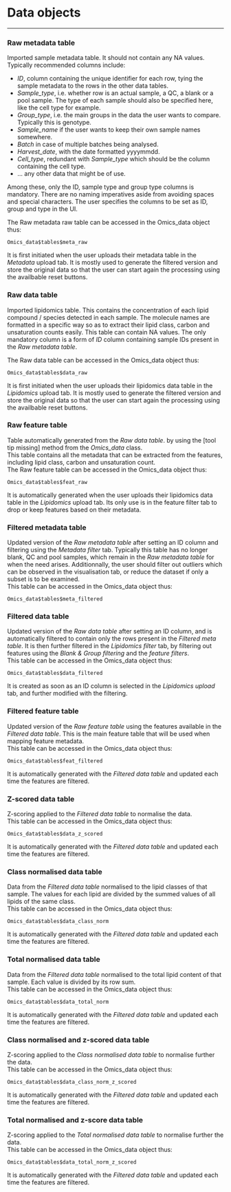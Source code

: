 Data objects
=======================
---

### Raw metadata table
Imported sample metadata table. It should not contain any NA values. Typically recommended columns include:  
- *ID*, column containing the unique identifier for each row, tying the sample metadata to the rows in the other data tables.  
- *Sample_type*, i.e. whether row is an actual sample, a QC, a blank or a pool sample. The type of each sample should also be specified here, like the cell type for example.  
- *Group_type*, i.e. the main groups in the data the user wants to compare. Typically this is genotype.  
- *Sample_name* if the user wants to keep their own sample names somewhere.  
- *Batch* in case of multiple batches being analysed.  
- *Harvest_date*, with the date formatted yyyymmdd.  
- *Cell_type*, redundant with *Sample_type* which should be the column containing the cell type.  
- ... any other data that might be of use.  

Among these, only the ID, sample type and group type columns is mandatory. There are no naming imperatives aside from avoiding spaces and special characters. The user specifies the columns to be set as ID, group and type in the UI.  

The Raw metadata raw table can be accessed in the Omics_data object thus:  
```
Omics_data$tables$meta_raw
```
It is first initiated when the user uploads their metadata table in the *Metadata* upload tab. It is mostly used to generate the filtered version and store the original data so that the user can start again the processing using the availbable reset buttons.  

### Raw data table
Imported lipidomics table. This contains the concentration of each lipid compound / species detected in each sample. The molecule names are formatted in a specific way so as to extract their lipid class, carbon and unsaturation counts easily. This table can contain NA values. The only mandatory column is a form of *ID* column containing sample IDs present in the *Raw metadata table*.  

The Raw data table can be accessed in the Omics_data object thus:  
```
Omics_data$tables$data_raw
```
It is first initiated when the user uploads their lipidomics data table in the *Lipidomics* upload tab. It is mostly used to generate the filtered version and store the original data so that the user can start again the processing using the availbable reset buttons.  

### Raw feature table
Table automatically generated from the *Raw data table*. by using the [tool tip missing] method from the *Omics_data* class.  
This table contains all the metadata that can be extracted from the features, including lipid class, carbon and unsaturation count.  
The Raw feature table can be accessed in the Omics_data object thus:  
```
Omics_data$tables$feat_raw
```
It is automatically generated when the user uploads their lipidomics data table in the *Lipidomics* upload tab. Its only use is in the feature filter tab to drop or keep features based on their metadata.  

### Filtered metadata table
Updated version of the *Raw metadata table* after setting an ID column and filtering using the *Metadata filter* tab. Typically this table has no longer blank, QC and pool samples, which remain in the *Raw metadata table* for when the need arises. Additionnally, the user should filter out outliers which can be observed in the visualisation tab, or reduce the dataset if only a subset is to be examined.  
This table can be accessed in the Omics_data object thus:  
```
Omics_data$tables$meta_filtered
```

### Filtered data table
Updated version of the *Raw data table* after setting an ID column, and is automatically filtered to contain only the rows present in the *Filtered meta table*. It is then further filtered in the *Lipidomics filter* tab, by filtering out features using the *Blank & Group filtering* and the *feature filters*.  
This table can be accessed in the Omics_data object thus:  
```
Omics_data$tables$data_filtered
```
It is created as soon as an ID column is selected in the *Lipidomics upload* tab, and further modified with the filtering.  

### Filtered feature table  
Updated version of the *Raw feature table* using the features available in the *Filtered data table*. This is the main feature table that will be used when mapping feature metadata.  
This table can be accessed in the Omics_data object thus:  
```
Omics_data$tables$feat_filtered
```
It is automatically generated with the *Filtered data table* and updated each time the features are filtered.  

### Z-scored data table
Z-scoring applied to the *Filtered data table* to normalise the data.  
This table can be accessed in the Omics_data object thus:  
```
Omics_data$tables$data_z_scored
```
It is automatically generated with the *Filtered data table* and updated each time the features are filtered.  

### Class normalised data table
Data from the *Filtered data table* normalised to the lipid classes of that sample.  The values for each lipid are divided by the summed values of all lipids of the same class.  
This table can be accessed in the Omics_data object thus:  
```
Omics_data$tables$data_class_norm
```
It is automatically generated with the *Filtered data table* and updated each time the features are filtered.  

### Total normalised data table
Data from the *Filtered data table* normalised to the total lipid content of that sample. Each value is divided by its row sum.  
This table can be accessed in the Omics_data object thus:  
```
Omics_data$tables$data_total_norm
```
It is automatically generated with the *Filtered data table* and updated each time the features are filtered.  

### Class normalised and z-scored data table
Z-scoring applied to the *Class normalised data table* to normalise further the data.  
This table can be accessed in the Omics_data object thus:  
```
Omics_data$tables$data_class_norm_z_scored
```
It is automatically generated with the *Filtered data table* and updated each time the features are filtered.  

### Total normalised and z-score data table
Z-scoring applied to the *Total normalised data table* to normalise further the data.  
This table can be accessed in the Omics_data object thus:  
```
Omics_data$tables$data_total_norm_z_scored
```
It is automatically generated with the *Filtered data table* and updated each time the features are filtered.  







